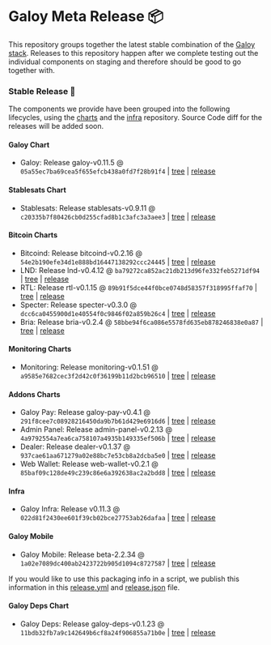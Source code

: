 # Galoy Meta Release 📦

This repository groups together the latest stable combination of the [Galoy stack](https://github.com/GaloyMoney/awesome-galoy#tech-components). 
Releases to this repository happen after we complete testing out the individual components on staging and therefore should be good to go together with.

### Stable Release 🎉

The components we provide have been grouped into the following lifecycles, using the [charts](https://github.com/GaloyMoney/charts) and the [infra](https://github.com/GaloyMoney/galoy-infra) repository. 
Source Code diff for the releases will be added soon.

#### Galoy Chart
- Galoy: Release galoy-v0.11.5 @ `05a55ec7ba69cea5f655efcb438a0fd7f28b91f4` | [tree](https://github.com/GaloyMoney/charts/tree/05a55ec7ba69cea5f655efcb438a0fd7f28b91f4/charts/galoy) | [release](https://github.com/GaloyMoney/charts/releases/tag/galoy-v0.11.5)

#### Stablesats Chart
- Stablesats: Release stablesats-v0.9.11 @ `c20335b7f80426cb0d255cfad8b1c3afc3a3aee3` | [tree](https://github.com/GaloyMoney/charts/tree/c20335b7f80426cb0d255cfad8b1c3afc3a3aee3/charts/stablesats) | [release](https://github.com/GaloyMoney/charts/releases/tag/stablesats-v0.9.11)

#### Bitcoin Charts
- Bitcoind: Release bitcoind-v0.2.16 @ `54e2b190efe34d1e888bd16447138292ccc24445` | [tree](https://github.com/GaloyMoney/charts/tree/54e2b190efe34d1e888bd16447138292ccc24445/charts/bitcoind) | [release](https://github.com/GaloyMoney/charts/releases/tag/bitcoind-v0.2.16)
- LND: Release lnd-v0.4.12 @ `ba79272ca852ac21db213d96fe332feb5271df94` | [tree](https://github.com/GaloyMoney/charts/tree/ba79272ca852ac21db213d96fe332feb5271df94/charts/lnd) | [release](https://github.com/GaloyMoney/charts/releases/tag/lnd-v0.4.12)
- RTL: Release rtl-v0.1.15 @ `89b91f5dce44f0bce0748d58357f318995ffaf70` | [tree](https://github.com/GaloyMoney/charts/tree/89b91f5dce44f0bce0748d58357f318995ffaf70/charts/rtl) | [release](https://github.com/GaloyMoney/charts/releases/tag/rtl-v0.1.15)
- Specter: Release specter-v0.3.0 @ `dcc6ca0455900d1e40554f0c9846f02a859b26c4` | [tree](https://github.com/GaloyMoney/charts/tree/dcc6ca0455900d1e40554f0c9846f02a859b26c4/charts/specter) | [release](https://github.com/GaloyMoney/charts/releases/tag/specter-v0.3.0)
- Bria: Release bria-v0.2.4 @ `58bbe94f6ca086e5578fd635eb878246838e0a87` | [tree](https://github.com/GaloyMoney/charts/tree/58bbe94f6ca086e5578fd635eb878246838e0a87/charts/bria) | [release](https://github.com/GaloyMoney/charts/releases/tag/bria-v0.2.4)

#### Monitoring Charts
- Monitoring: Release monitoring-v0.1.51 @ `a9585e7682cec3f2d42c0f36199b11d2bcb96510` | [tree](https://github.com/GaloyMoney/charts/tree/a9585e7682cec3f2d42c0f36199b11d2bcb96510/charts/monitoring) | [release](https://github.com/GaloyMoney/charts/releases/tag/monitoring-v0.1.51)

#### Addons Charts
- Galoy Pay: Release galoy-pay-v0.4.1 @ `291f8cee7c08928216450da9b7b61d429e6916d6` | [tree](https://github.com/GaloyMoney/charts/tree/291f8cee7c08928216450da9b7b61d429e6916d6/charts/galoy-pay) | [release](https://github.com/GaloyMoney/charts/releases/tag/galoy-pay-v0.4.1)
- Admin Panel: Release admin-panel-v0.2.13 @ `4a9792554a7ea6ca758107a4935b149335ef506b` | [tree](https://github.com/GaloyMoney/charts/tree/4a9792554a7ea6ca758107a4935b149335ef506b/charts/admin-panel) | [release](https://github.com/GaloyMoney/charts/releases/tag/admin-panel-v0.2.13)
- Dealer: Release dealer-v0.1.37 @ `937cae61aa671279a02e88bc7e53cb8a2dcba5e0` | [tree](https://github.com/GaloyMoney/charts/tree/937cae61aa671279a02e88bc7e53cb8a2dcba5e0/charts/dealer) | [release](https://github.com/GaloyMoney/charts/releases/tag/dealer-v0.1.37)
- Web Wallet: Release web-wallet-v0.2.1 @ `85baf09c128de49c239c86e6a392638ac2a2bdd8` | [tree](https://github.com/GaloyMoney/charts/tree/85baf09c128de49c239c86e6a392638ac2a2bdd8/charts/web-wallet) | [release](https://github.com/GaloyMoney/charts/releases/tag/web-wallet-v0.2.1)

#### Infra

- Galoy Infra: Release v0.11.3 @ `022d81f2430ee601f39cb02bce27753ab26dafaa` | [tree](https://github.com/GaloyMoney/galoy-infra/tree/022d81f2430ee601f39cb02bce27753ab26dafaa) | [release](https://github.com/GaloyMoney/galoy-infra/releases/tag/v0.11.3)

#### Galoy Mobile

- Galoy Mobile: Release beta-2.2.34 @ `1a02e7089dc400ab2423722b905d1094c8727587` | [tree](https://github.com/GaloyMoney/galoy-mobile/tree/1a02e7089dc400ab2423722b905d1094c8727587) | [release](https://github.com/GaloyMoney/galoy-mobile/releases/tag/beta-2.2.34)

If you would like to use this packaging info in a script, we publish this information in this [release.yml](./release.yml) and [release.json](./release.json) file.

#### Galoy Deps Chart
- Galoy Deps: Release galoy-deps-v0.1.23 @ `11bdb32fb7a9c142649b6cf8a24f906855a71b0e` | [tree](https://github.com/GaloyMoney/charts/tree/11bdb32fb7a9c142649b6cf8a24f906855a71b0e/charts/galoy-deps) | [release](https://github.com/GaloyMoney/charts/releases/tag/galoy-deps-v0.1.23)
